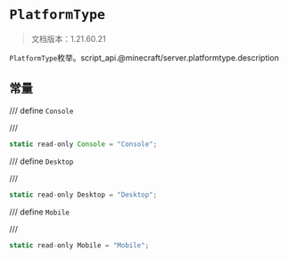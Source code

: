# `PlatformType`

> 文档版本：1.21.60.21

`PlatformType`枚举。script_api.@minecraft/server.platformtype.description

## 常量

/// define
`Console`


///

```js
static read-only Console = "Console";
```


/// define
`Desktop`


///

```js
static read-only Desktop = "Desktop";
```


/// define
`Mobile`


///

```js
static read-only Mobile = "Mobile";
```

